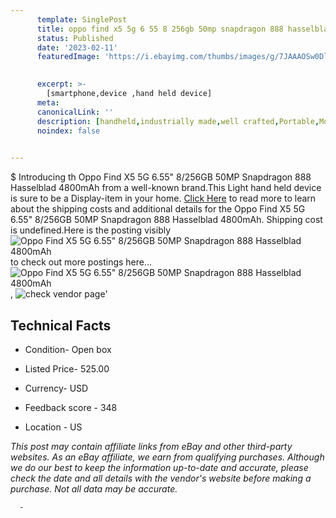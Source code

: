 ```yaml
---
      template: SinglePost
      title: oppo find x5 5g 6 55 8 256gb 50mp snapdragon 888 hasselblad 4800mah
      status: Published
      date: '2023-02-11'
      featuredImage: 'https://i.ebayimg.com/thumbs/images/g/7JAAAOSw0Dlj5ni6/s-l225.jpg'
       

      excerpt: >-
        [smartphone,device ,hand held device]
      meta:
      canonicalLink: ''
      description: [handheld,industrially made,well crafted,Portable,Mobile,Compact,Convenient,Lightweight,Maneuverable,Man-portable,Miniature,Carriable,Hand-held,Light,Holdable,Transportable,Mobile device,Pocket-sized,On-the-go,Wireless,Cordless,Compact size,Convenient size, smartphone,device ,hand held device]
      noindex: false
      

---
```

$
      Introducing th Oppo Find X5 5G 6.55" 8/256GB 50MP Snapdragon 888 Hasselblad 4800mAh from a well-known brand.This Light hand held device is sure to be a Display-item in your home. [Click Here](https://www.ebay.com/itm/185771833716?hash=item2b40dd3974%3Ag%3A7JAAAOSw0Dlj5ni6&mkevt=1&mkcid=1&mkrid=711-53200-19255-0&campid=%253CePNCampaignId%253E&customid=%253CreferenceId%253E&toolid=10049) to read more to learn about the shipping costs and additional details for the Oppo Find X5 5G 6.55" 8/256GB 50MP Snapdragon 888 Hasselblad 4800mAh. Shipping cost is undefined.Here is the posting visibly ![Oppo Find X5 5G 6.55" 8/256GB 50MP Snapdragon 888 Hasselblad 4800mAh](https://i.ebayimg.com/thumbs/images/g/7JAAAOSw0Dlj5ni6/s-l225.jpg) to check out more postings here... ![Oppo Find X5 5G 6.55" 8/256GB 50MP Snapdragon 888 Hasselblad 4800mAh](https://i.ebayimg.com/images/g/7JAAAOSw0Dlj5ni6/s-l1600.jpg), ![check vendor page](https://origin-galleryplus.ebayimg.com/ws/web/185771833716_2_0_1/225x225.jpg,https://origin-galleryplus.ebayimg.com/ws/web/185771833716_3_0_1/225x225.jpg,https://origin-galleryplus.ebayimg.com/ws/web/185771833716_4_0_1/225x225.jpg,https://origin-galleryplus.ebayimg.com/ws/web/185771833716_5_0_1/225x225.jpg,https://origin-galleryplus.ebayimg.com/ws/web/185771833716_6_0_1/225x225.jpg,https://origin-galleryplus.ebayimg.com/ws/web/185771833716_7_0_1/225x225.jpg,https://origin-galleryplus.ebayimg.com/ws/web/185771833716_8_0_1/225x225.jpg)'

      

 ## Technical Facts 



     
      

 - Condition- Open box 


      

 - Listed Price- 525.00 


      

 - Currency- USD 


      

 - Feedback score - 348 


      

 - Location - US 


      
      

 *_This post may contain affiliate links from eBay and other third-party websites. As an eBay affiliate, we earn from qualifying purchases. Although we do our best to keep the information up-to-date and accurate, please check the date and all details with the vendor's website before making a purchase. Not all data may be accurate._*




      -
